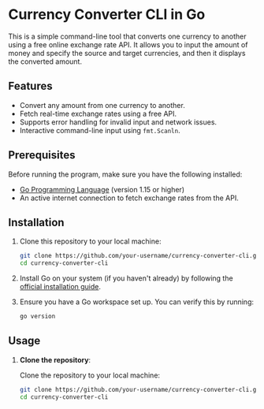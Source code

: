 # Currency Converter CLI in Go

This is a simple command-line tool that converts one currency to another using a free online exchange rate API. It allows you to input the amount of money and specify the source and target currencies, and then it displays the converted amount.

## Features

- Convert any amount from one currency to another.
- Fetch real-time exchange rates using a free API.
- Supports error handling for invalid input and network issues.
- Interactive command-line input using `fmt.Scanln`.

## Prerequisites

Before running the program, make sure you have the following installed:

- [Go Programming Language](https://golang.org/dl/) (version 1.15 or higher)
- An active internet connection to fetch exchange rates from the API.

## Installation

1. Clone this repository to your local machine:

    ```bash
    git clone https://github.com/your-username/currency-converter-cli.git
    cd currency-converter-cli
    ```

2. Install Go on your system (if you haven't already) by following the [official installation guide](https://golang.org/doc/install).

3. Ensure you have a Go workspace set up. You can verify this by running:

    ```bash
    go version
    ```

## Usage

1. **Clone the repository**:

   Clone the repository to your local machine:

   ```bash
   git clone https://github.com/your-username/currency-converter-cli.git
   cd currency-converter-cli
